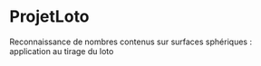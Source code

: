 # ProjetLoto
Reconnaissance de nombres contenus sur surfaces sphériques : application au tirage du loto
